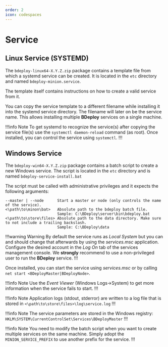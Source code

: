 ```yaml
---
order: 2
icon: codespaces
---
```


# Service

## Linux Service (SYSTEMD)

The `bdeploy-linux64-X.Y.Z.zip` package contains a template file from which a systemd service can be created. It is located in the `etc` directory and named `bdeploy-minion.service`.

The template itself contains instructions on how to create a valid service from it.

You can copy the service template to a different filename while installing it into the systemd service directory. The filename will later on be the service name. This allows installing multiple **BDeploy** services on a single machine.

!!!info Note
To get systemd to recognize the service(s) after copying the service file(s) use the `systemctl daemon-reload` command (as root).
Once installed, you can control the service using `systemctl`.
!!!

## Windows Service

The `bdeploy-win64-X.Y.Z.zip` package contains a batch script to create a new Windows service. The script is located in the `etc` directory and is named `bdeploy-service-install.bat`

The script must be called with administrative privileges and it expects the following arguments:

```
--master | --node      Start a master or node (only controls the name of the service).
<\path\to\minon\bat>   Absolute path to the bdeploy batch file.
                       Sample: C:\BDeploy\server\bin\bdeploy.bat
<\path\to\store\files> Absolute path to the data directory. Make sure to not include a trailing backslash.
                       Sample: C:\BDeploy\data
```

!!!warning Warning
By default the service runs as _Local System_ but you can and should change that afterwards by using the _services.msc_ application. Configure the desired account in the _Log On_ tab of the services management console. We **strongly** recommend to use a non-privileged user to run the **BDeploy** service.
!!!

Once installed, you can start the service using _services.msc_ or by calling `net start <BDeployMaster|BDeployNode>`.

!!!info Note
Use the _Event Viewer_ (Windows Logs->System) to get more information when the service fails to start.
!!!

!!!info Note
Application logs (stdout, stderror) are written to a log file that is stored in `<\path\to\store\files>\log\service.log`
!!!

!!!info Note
The service parameters are stored in the Windows registry: `HKLM\SYSTEM\CurrentControlSet\Services\BDeployMaster`
!!!

!!!info Note
You need to modify the batch script when you want to create multiple services on the same machine. Simply adopt the `MINION_SERVICE_PREFIX` to use another prefix for the service.
!!!

